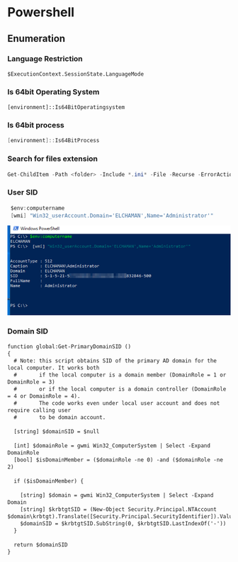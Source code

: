 # Powershell

## Enumeration

### Language Restriction

```text
$ExecutionContext.SessionState.LanguageMode
```

### Is 64bit Operating System

```text
[environment]::Is64BitOperatingsystem 
```

### Is 64bit process

```csharp
[environment]::Is64BitProcess 
```

### Search for files extension

```csharp
Get-ChildItem -Path <folder> -Include *.ini* -File -Recurse -ErrorAction SilentlyContinue
```

### User SID

```csharp
 $env:computername
 [wmi] "Win32_userAccount.Domain='ELCHAMAN',Name='Administrator'"
```

![](../../../../.gitbook/assets/image%20%28238%29.png)

### Domain SID

```text
function global:Get-PrimaryDomainSID ()
{
  # Note: this script obtains SID of the primary AD domain for the local computer. It works both
  #       if the local computer is a domain member (DomainRole = 1 or DomainRole = 3)
  #       or if the local computer is a domain controller (DomainRole = 4 or DomainRole = 4).
  #       The code works even under local user account and does not require calling user
  #       to be domain account.

  [string] $domainSID = $null

  [int] $domainRole = gwmi Win32_ComputerSystem | Select -Expand DomainRole
  [bool] $isDomainMember = ($domainRole -ne 0) -and ($domainRole -ne 2)

  if ($isDomainMember) {

    [string] $domain = gwmi Win32_ComputerSystem | Select -Expand Domain
    [string] $krbtgtSID = (New-Object Security.Principal.NTAccount $domain\krbtgt).Translate([Security.Principal.SecurityIdentifier]).Value
    $domainSID = $krbtgtSID.SubString(0, $krbtgtSID.LastIndexOf('-'))
  }

  return $domainSID
}
```

